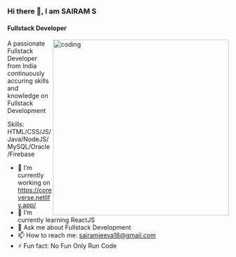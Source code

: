  
 ### Hi there 👋, I am SAIRAM S
#### Fullstack Developer 
<img align="right" alt="coding" width="400" src="https://i.pinimg.com/736x/03/a4/a5/03a4a5f034bf0bafa661fd8a8aabedc8.jpg">

A passionate Fullstack Developer from India continuously accuring skills and knowledge on Fullstack Development

Skills: HTML/CSS/JS/Java/NodeJS/MySQL/Oracle/Firebase

- 🔭 I’m currently working on https://coreverse.netlify.app/ 
- 🌱 I’m currently learning ReactJS 
- 💬 Ask me about Fullstack Development  
- 📫 How to reach me: sairamjeeva18@gmail.com 
- ⚡ Fun fact: No Fun Only Run Code  




